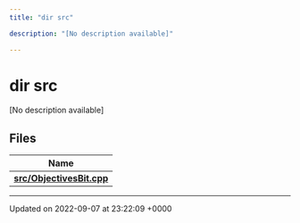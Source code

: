 ```yaml
---
title: "dir src"

description: "[No description available]"

---
```


# dir src

[No description available]

## Files

| Name           |
| -------------- |
| **[src/ObjectivesBit.cpp](/documentation/code/files/objectivesbit_8cpp/#file-objectivesbitcpp)**  |






-------------------------------

Updated on 2022-09-07 at 23:22:09 +0000
